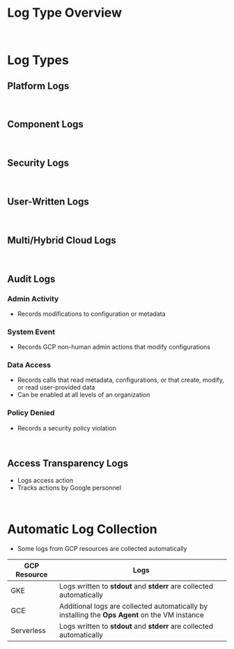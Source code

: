 # Log Type Overview

<br>

# Log Types

## Platform Logs

<br>

## Component Logs

<br>

## Security Logs

<br>

## User-Written Logs

<br>

## Multi/Hybrid Cloud Logs

<br>

## Audit Logs

### Admin Activity

* Records modifications to configuration or metadata

### System Event

* Records GCP non-human admin actions that modify configurations

### Data Access

* Records calls that read metadata, configurations, or that create, modify, or read user-provided data
* Can be enabled at all levels of an organization

### Policy Denied

* Records a security policy violation

<br>

## Access Transparency Logs

* Logs access action
* Tracks actions by Google personnel

<br>

# Automatic Log Collection

* Some logs from GCP resources are collected automatically

| GCP Resource | Logs |
| --- | --- |
| GKE | Logs written to **stdout** and **stderr** are collected automatically |
| GCE | Additional logs are collected automatically by installing the **Ops Agent** on the VM instance |
| Serverless | Logs written to **stdout** and **stderr** are collected automatically |